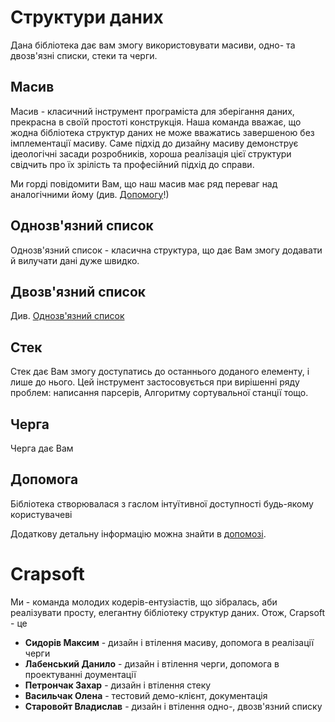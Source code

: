 # Структури даних

Дана бібліотека дає вам змогу використовувати масиви, одно- та двозв'язні списки, стеки та черги.

## Масив

Масив - класичний інструмент програміста для зберігання даних, прекрасна в своїй простоті конструкція. Наша команда вважає, що жодна бібліотека структур даних не може вважатись завершеною без імплементації масиву. Саме підхід до дизайну масиву демонструє ідеологічні засади розробників, хороша реалізація цієї структури свідчить про їх зрілість та професійний підхід до справи.

Ми горді повідомити Вам, що наш масив має ряд переваг над аналогічними йому (див. [Допомогу](https://github.com/Crapsoft/data-structures/blob/master/Help.md)!)

## Однозв'язний список

Однозв'язний список - класична структура, що дає Вам змогу додавати й вилучати дані дуже швидко.

## Двозв'язний список

Див. [Однозв'язний список](https://github.com/Crapsoft/data-structures/blob/master/README.md#Однозвязний-список)

## Стек

Стек дає Вам змогу доступатись до останнього доданого елементу, і лише до нього. Цей інструмент застосовується при вирішенні ряду проблем: написання парсерів, Алгоритму сортувальної станції тощо.

## Черга

Черга дає Вам

## Допомога

Бібліотека створювалася з гаслом інтуїтивної доступності будь-якому користувачеві

Додаткову детальну інформацію можна знайти в [допомозі](https://github.com/Crapsoft/data-structures/blob/master/Help.md).

# Crapsoft

Ми - команда молодих кодерів-ентузіастів, що зібралась, аби реалізувати просту, елегантну бібліотеку структур даних. Отож, Crapsoft - це
* **Сидорів Максим** - дизайн і втілення масиву, допомога в реалізації черги
* **Лабенський Данило** - дизайн і втілення черги, допомога в проектуванні доументації
* **Петрончак Захар** - дизайн і втілення стеку
* **Васильчак Олена** - тестовий демо-клієнт, документація
* **Старовойт Владислав** - дизайн і втілення одно-, двозв'язний списку
